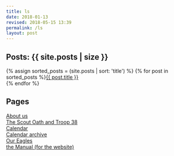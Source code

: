 ```yaml
---
title: ls
date: 2018-01-13
revised: 2018-05-15 13:39 
permalink: /ls
layout: post
---
```


## Posts: {{ site.posts | size }}

{% assign sorted_posts = (site.posts | sort: 'title') %}
{% for post in sorted_posts %}<a href="{{ post.url }}">{{ post.title }}</a><br/>
{% endfor %}

## Pages

<a href="/about">About us</a><br/>
<a href="/oath">The Scout Oath and Troop 38</a><br/>
<a href="/calendar">Calendar</a><br/>
<a href="/calendar-archive">Calendar archive</a><br/>
<a href="/eagles">Our Eagles</a><br/>
<a href="/man">the Manual (for the website)</a><br/>
